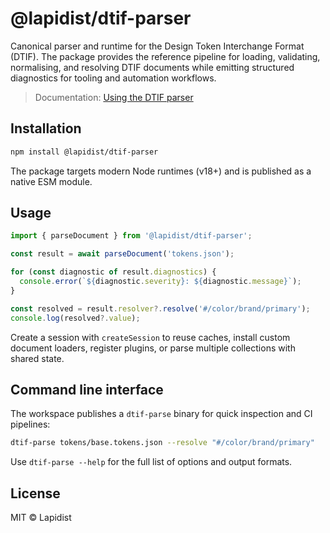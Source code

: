 # @lapidist/dtif-parser

Canonical parser and runtime for the Design Token Interchange Format (DTIF). The
package provides the reference pipeline for loading, validating, normalising,
and resolving DTIF documents while emitting structured diagnostics for tooling
and automation workflows.

> Documentation: [Using the DTIF parser](https://dtif.lapidist.net/guides/dtif-parser/)

## Installation

```bash
npm install @lapidist/dtif-parser
```

The package targets modern Node runtimes (v18+) and is published as a native ESM
module.

## Usage

```ts
import { parseDocument } from '@lapidist/dtif-parser';

const result = await parseDocument('tokens.json');

for (const diagnostic of result.diagnostics) {
  console.error(`${diagnostic.severity}: ${diagnostic.message}`);
}

const resolved = result.resolver?.resolve('#/color/brand/primary');
console.log(resolved?.value);
```

Create a session with `createSession` to reuse caches, install custom document
loaders, register plugins, or parse multiple collections with shared state.

## Command line interface

The workspace publishes a `dtif-parse` binary for quick inspection and CI
pipelines:

```bash
dtif-parse tokens/base.tokens.json --resolve "#/color/brand/primary"
```

Use `dtif-parse --help` for the full list of options and output formats.

## License

MIT © Lapidist
